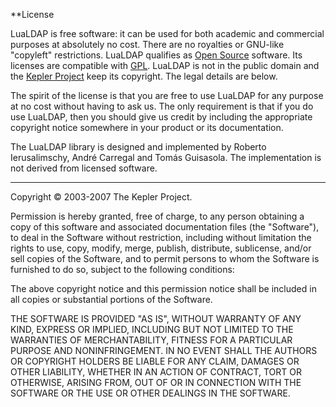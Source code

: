 **License

LuaLDAP is free software: it can be used for both academic and
commercial purposes at absolutely no cost. There are no royalties
or GNU-like "copyleft" restrictions. LuaLDAP qualifies as <a href=
"http://www.opensource.org/docs/definition.html">Open Source</a>
software. Its licenses are compatible with <a href=
"http://www.gnu.org/licenses/gpl.html">GPL</a>. LuaLDAP is not in
the public domain and the
<a href="http://www.keplerproject.org">Kepler Project</a>
keep its copyright. The legal details are below.

The spirit of the license is that you are free to use LuaLDAP
for any purpose at no cost without having to ask us. The only
requirement is that if you do use LuaLDAP, then you should give us
credit by including the appropriate copyright notice somewhere in
your product or its documentation.

The LuaLDAP library is designed and implemented by Roberto
Ierusalimschy, Andr&eacute; Carregal and Tom&aacute;s Guisasola.
The implementation is not derived from licensed software.

<!-- =====================================================================  -->

<hr />
Copyright &copy; 2003-2007 The Kepler Project. 

<p>Permission is hereby granted, free of charge, to any person
obtaining a copy of this software and associated documentation
files (the "Software"), to deal in the Software without
restriction, including without limitation the rights to use, copy,
modify, merge, publish, distribute, sublicense, and/or sell copies
of the Software, and to permit persons to whom the Software is
furnished to do so, subject to the following conditions:</p>

<p>The above copyright notice and this permission notice shall be
included in all copies or substantial portions of the Software.</p>

<p>THE SOFTWARE IS PROVIDED "AS IS", WITHOUT WARRANTY OF ANY KIND,
EXPRESS OR IMPLIED, INCLUDING BUT NOT LIMITED TO THE WARRANTIES OF
MERCHANTABILITY, FITNESS FOR A PARTICULAR PURPOSE AND
NONINFRINGEMENT. IN NO EVENT SHALL THE AUTHORS OR COPYRIGHT HOLDERS
BE LIABLE FOR ANY CLAIM, DAMAGES OR OTHER LIABILITY, WHETHER IN AN
ACTION OF CONTRACT, TORT OR OTHERWISE, ARISING FROM, OUT OF OR IN
CONNECTION WITH THE SOFTWARE OR THE USE OR OTHER DEALINGS IN THE
SOFTWARE.</p>
